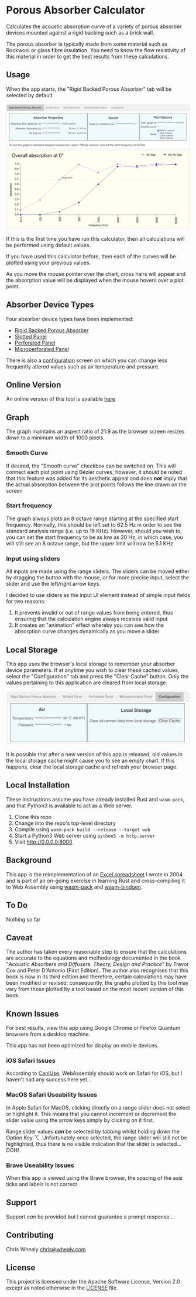 <a name="top"></a>
# Porous Absorber Calculator

Calculates the acoustic absorption curve of a variety of porous absorber devices mounted against a rigid backing such as a brick wall.

The porous absorber is typically made from some material such as Rockwool or glass fibre insulation.  You need to know the flow resistivity of this material in order to get the best results from these calculations.



<!--------------------------------------------------------------------------------------------------------------------->
<a name="usage"></a>
## Usage

When the app starts, the "Rigid Backed Porous Absorber" tab will be selected by default.

![Screen shot](./img/rb_porous_absorber_screen.png)

If this is the first time you have run this calculator, then all calculations will be performed using default values.

If you have used this calculator before, then each of the curves will be plotted using your previous values.

As you move the mouse pointer over the chart, cross hairs will appear and the absorption value will be displayed when the mouse hovers over a plot point.


<!--------------------------------------------------------------------------------------------------------------------->
<a name="device-types"></a>
## Absorber Device Types

Four absorber device types have been implemented:

* [Rigid Backed Porous Absorber](./docs/rb_porous_absorber.md)
* [Slotted Panel](./docs/slotted_panel.md)
* [Perforated Panel](./docs/perforated_panel.md)
* [Microperforated Panel](./docs/microperforated_panel.md)

There is also a [configuration](./docs/configuration.md) screen on which you can change less frequently altered values such as air temperature and pressure.


<!--------------------------------------------------------------------------------------------------------------------->
<a name="online-version"></a>
## Online Version

An online version of this tool is available [here](http://whealy.com/acoustics/PA_Calculator/index.html)



<!--------------------------------------------------------------------------------------------------------------------->
<a name="graph"></a>
## Graph

The graph maintains an aspect ratio of 21:9 as the browser screen resizes down to a minimum width of 1000 pixels.

### Smooth Curve

If desired, the "Smooth curve" checkbox can be switched on.  This will connect each plot point using Bézier curves; however, it should be noted that this feature was added for its aesthetic appeal and does ***not*** imply that the actual absorption between the plot points follows the line drawn on the screen


### Start frequency

The graph always plots an 8 octave range starting at the specified start frequency.  Normally, this should be left set to 62.5 Hz in order to see the standard analysis range (i.e. up to 16 KHz).  However, should you wish to, you can set the start frequency to be as low as 20 Hz, in which case, you will still see an 8 octave range, but the upper limit will now be 5.1 KHz

### Input using sliders

All inputs are made using the range sliders.  The sliders can be moved either by dragging the button with the mouse, or for more precise input, select the slider and use the left/right arrow keys.

I decided to use sliders as the input UI element instead of simple input fields for two reasons:

1. It prevents invalid or out of range values from being entered, thus ensuring that the calculation engine always receives valid input
2. It creates an "animation" effect whereby you can see how the absorption curve changes dynamically as you move a slider



<!--------------------------------------------------------------------------------------------------------------------->
<a name="local-storage"></a>
## Local Storage

This app uses the browser's local storage to remember your absorber device parameters.  If at anytime you wish to clear these cached values, select the "Configuration" tab and press the "Clear Cache" button.  Only the values pertaining to this application are cleared from local storage.

![Configuration](./img/configuration_screen.png)

It is possible that after a new version of this app is released, old values in the local storage cache might cause you to see an empty chart.  If this happens, clear the local storage cache and refresh your browser page.



<!--------------------------------------------------------------------------------------------------------------------->
<a name="local-installation"></a>
## Local Installation

These instructions assume you have already installed Rust and `wasm-pack`, and that Python3 is available to act as a Web server.

1. Clone this repo
2. Change into the repo's top-level directory
3. Compile using `wasm-pack build --release --target web`
4. Start a Python3 Web server using `python3 -m http.server`
5. Visit <http://0.0.0.0:8000>



<!--------------------------------------------------------------------------------------------------------------------->
<a name="background"></a>
## Background

This app is the reimplementation of an [Excel spreadsheet](http://whealy.com/acoustics/Porous.html) I wrote in 2004 and is part of an on-going exercise in learning Rust and cross-compiling it to Web Assembly using [wasm-pack](https://rustwasm.github.io/wasm-pack/installer/) and [wasm-bindgen](https://rustwasm.github.io/wasm-bindgen/introduction.html).



<!--------------------------------------------------------------------------------------------------------------------->
<a name="to-do"></a>
## To Do

Nothing so far


<!--------------------------------------------------------------------------------------------------------------------->
<a name="caveat"></a>
## Caveat

The author has taken every reasonable step to ensure that the calculations are accurate to the equations and methodology documented in the book "*Acoustic Absorbers and Diffusers.  Theory, Design and Practice*" by Trevor Cox and Peter D'Antonio (First Edition).  The author also recognises that this book is now in its third edition and therefore, certain calculations may have been modified or revised; consequently, the graphs plotted by this tool may vary from those plotted by a tool based on the most recent version of this book.



<!--------------------------------------------------------------------------------------------------------------------->
<a name="known-issues"></a>
## Known Issues

For best results, view this app using Google Chrome or Firefox Quantum browsers from a desktop machine.

This app has not been optimized for display on mobile devices.

### iOS Safari Issues

According to [CanIUse](https://caniuse.com/#feat=wasm), WebAssembly should work on Safari for iOS, but I haven't had any success here yet...

### MacOS Safari Useability Issues

In Apple Safari for MacOS, clicking directly on a range slider does not select or highlight it.  This means that you cannot increment or decrement the slider value using the arrow keys simply by clicking on it first.

Range slider values ***can*** be selected by tabbing whilst holding down the Option Key ⌥.  Unfortunately once selected, the range slider will still not be highlighted, thus there is no visible indication that the slider is selected... DOH!

### Brave Useability Issues

When this app is viewed using the Brave browser, the spacing of the axis ticks and labels is not correct



<!--------------------------------------------------------------------------------------------------------------------->
<a name="support"></a>
## Support

Support *can* be provided but I cannot guarantee a prompt response...



<!--------------------------------------------------------------------------------------------------------------------->
<a name="contributing"></a>
## Contributing

Chris Whealy  <chris@whealy.com>



<!--------------------------------------------------------------------------------------------------------------------->
<a name="license"></a>
## License

This project is licensed under the Apache Software License, Version 2.0 except as noted otherwise in the [LICENSE](LICENSE) file.



